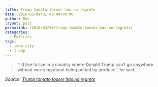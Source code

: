 ```yaml
---
title: Trump tomato tosser has no regrets
date: 2016-03-09T01:42:44+00:00
author: Ben
layout: post
permalink: /2016/03/09/trump-tomato-tosser-has-no-regrets/
categories:
  - Politics
tags:
  - iowa city
  - trump
---
```

> “I’d like to live in a country where Donald Trump can’t go anywhere without worrying about being pelted by produce,” he said.

_Source:_ [_Trump tomato tosser has no regrets_](http://www.thegazette.com/subject/news/government/trump-tomato-tosser-has-no-regrets-20160308?utm_source=feedburner&utm_medium=feed&utm_campaign=Feed%3A+GazetteOnlineLocalNews+%28TheGazette.com+Local+News%29)
